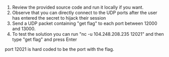 1. Review the provided source code and run it locally if you want.
2. Observe that you can directly connect to the UDP ports after the user has entered the secret to hijack their session
3. Send a UDP packet containing "get flag" to each port between 12000 and 13000.
4. To test the solution you can run "nc -u 104.248.208.235 12021" and then type "get flag" and press Enter

port 12021 is hard coded to be the port with the flag.